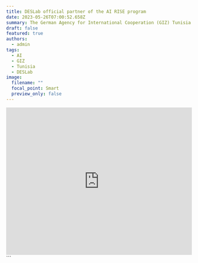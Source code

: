 ```yaml
---
title: DESLab official partner of the AI RISE program
date: 2023-05-26T07:00:52.658Z
summary: The German Agency for International Cooperation (GIZ) Tunisia launched a call for applications for a support programme to promote the use of artificial intelligence (AI) for economic growth. The eight-month AI RISE PROGRAMME is geared towards AI startups and small and medium-sized enterprises, GIZ said. It will help connect target startups and SMEs with public and private sector enterprises in a bid to co-create AI solutions meeting the challenges they face.
draft: false
featured: true
authors:
  - admin
tags:
  - AI
  - GIZ
  - Tunisia
  - DESLab
image:
  filename: ""
  focal_point: Smart
  preview_only: false
---
```

<!-- insert pdf file -->
<iframe height="400px" width="100%" src="https://drive.google.com/file/d/13ZCGR6YtAWFXtd2no_71cj_7YrU8iTiC/preview" frameborder="0" allowfullscreen="true"></iframe>
<!-- insert pdf file -->
```
